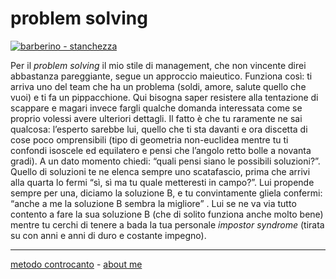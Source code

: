 # problem solving 

[![](https://live.staticflickr.com/65535/51793595240_1813da0df3_c.jpg "barberino - stanchezza")](https://flic.kr/s/aHBqjzwAJ2)  

Per il *problem solving* il mio stile di management, che non vincente direi abbastanza pareggiante, segue un approccio maieutico. Funziona così: ti arriva uno del team che ha un problema (soldi, amore, salute quello che vuoi) e ti fa un pippacchione. Qui bisogna saper resistere alla tentazione di scappare e magari invece fargli qualche domanda interessata come se proprio volessi avere ulteriori dettagli. Il fatto è che tu raramente ne sai qualcosa: l’esperto sarebbe lui, quello che ti sta davanti e ora discetta di cose poco omprensibili (tipo di geometria non-euclidea mentre tu ti confondi isoscele ed equilatero e pensi che l’angolo retto bolle a novanta gradi). A un dato momento chiedi: “quali pensi siano le possibili soluzioni?”. Quello di soluzioni te ne elenca sempre uno scatafascio, prima che arrivi alla quarta lo fermi “sì, sì ma tu quale metteresti in campo?”. Lui propende sempre per una, diciamo la soluzione B, e tu convintamente gliela confermi: “anche a me la soluzione B sembra la migliore” . Lui se ne va via tutto contento a fare la sua soluzione B (che di solito funziona anche molto bene) mentre tu cerchi di tenere a bada la tua personale *impostor syndrome* (tirata su con anni e anni di duro e costante impegno).  

---   
[metodo controcanto](https://cacioman.github.io/controcanto000.html) - [about me](https://about.me/cacioman)  
